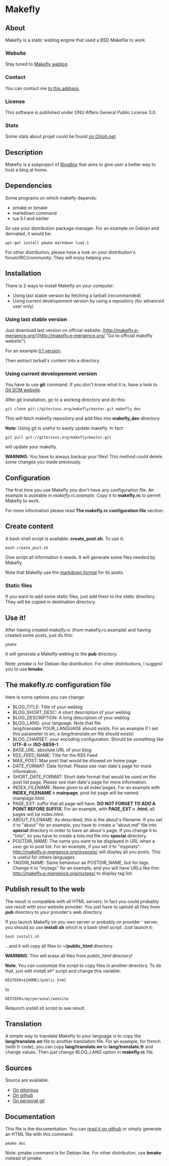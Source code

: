 # Makefly

## About

Makefly is a static weblog engine that used a BSD Makefile to work.

### Website

Stay tuned to [Makefly weblog](http://makefly.e-mergence.org/ "Visit Makefly official website").

### Contact

You can contact me [to this address](mailto:olivier+makefly@dossmann.net "Contact me").

### License

This software is published under GNU Affero General Public License 3.0.

### Stats

Some stats about projet could be found [on Ohloh.net](http://www.ohloh.net/p/makefly "See ohloh's analysis for Makefly project").

## Description

Makefly is a subproject of [BlogBox](http://blogbox.e-mergence.org/ "Read more about BlogBox project") that aims to give user a better way to host a blog at home.

## Dependencies

Some programs on which makefly depends: 

  * pmake or bmake
  * markdown command
  * lua 5.1 and earlier

So use your distribution package manager. For an example on Debian and derivated, it would be:

    apt-get install pmake markdown lua5.1

For other distribution, please have a look on your distribution's forum/IRC/community. They will enjoy helping you.

## Installation

There is 2 ways to install Makefly on your computer:

  * Using last stable version by fetching a tarball (recommanded)
  * Using current developement version by using a repository (for advanced user only)

### Using last stable version

Just download last version on official website: [http://makefly.e-mergence.org/](http://makefly.e-mergence.org/ "Go to official makefly website").

For an example [0.1 version](http://makefly.e-mergence.org/makefly_0.1.zip "Download Makefly 0.1").

Then extract tarball's content into a directory.

### Using current developement version

You have to use **git** command. If you don't know what it is, have a look to [Git SCM website](http://git-scm.com/ "Learn more about Git").

After git installation, go to a working directory and do this:

    git clone git://gitorious.org/makefly/master.git makefly_dev

This will fetch makefly repository and add files into **makefly_dev** directory.

**Note**: Using git is useful to easily update makefly. In fact:

    git pull git://gitorious.org/makefly/master.git

will update your makefly.

**WARNING**: You have to always backup your files! This method could delete some changes you made previously.

## Configuration

The first time you use Makefly you don't have any configuration file. An example is available in *makefly.rc.example*. Copy it to **makefly.rc** to permit Makefly to work.

For more information please read **The makefly.rc configuration file** section.

## Create content

A bash shell script is available: **create_post.sh**. To use it:

    bash create_post.sh

Give script all information it needs. It will generate some files needed by Makefly.

Note that Makefly use the [markdown format](http://daringfireball.net/projects/markdown/ "Learn more about Markdown format") for its posts.

### Static files

If you want to add some static files, just add them to the *static* directory. They will be copied in destination directory.

## Use it!

After having created *makefly.rc* (from makefly.rc.example) and having created some posts, just do this:

    pmake

It will generate a Makefly weblog to the **pub** directory.

Note: *pmake* is for Debian like distribution. For other distributions, I suggest you to use **bmake**.

## The makefly.rc configuration file

Here is some options you can change:

  * BLOG_TITLE: Title of your weblog
  * BLOG_SHORT_DESC: A short description of your weblog
  * BLOG_DESCRIPTION: A long description of your weblog
  * BLOG_LANG: your language. Note that file lang/translate.YOUR_LANGUAGE should exists. For an example if I set this parameter to *en*, a *lang/translate.en* file should exists!
  * BLOG_CHARSET: your encoding configuration. Should be something like **UTF-8** or **ISO-8859-1**
  * BASE_URL: absolute URL of your blog
  * RSS_FEED_NAME: Title for the RSS Feed
  * MAX_POST: Max post that would be showed on home page
  * DATE_FORMAT: Date format. Please see man date's page for more information.
  * SHORT_DATE_FORMAT: Short date format that would be used on the post list page. Please see man date's page for more information.
  * INDEX_FILENAME: Name given to all index'pages. For an example with **INDEX_FILENAME = mainpage**, post list page will be named *mainpage.html*.
  * PAGE_EXT: suffix that all page will have. **DO NOT FORGET TO ADD A POINT BEFORE SUFFIX**. For an example, with **PAGE_EXT = .html**, all pages will be index.html.
  * ABOUT_FILENAME: As described, this is the about's filename. If you set it to "about" for an example, you have to create a "about.md" file into **special** directory in order to have an about's page. If you change it to "toto", so you have to create a *toto.md* file into **special** directory.
  * POSTDIR_NAME: The name you want to be displayed in URL when a user go to post list. For an example, if you set it to "myposts": http://makefly.e-mergence.org/myposts/ will display all you posts. This is useful for others languages.
  * TAGDIR_NAME: Same behaviour as POSTDIR_NAME, but for tags. Change it to "mytags" for an example, and you will have URLs like this: http://makefly.e-mergence.org/mytags/ to display tag list.

## Publish result to the web

The result is compatible with all HTML servers. In fact you could probably use result with your website provider. You just have to upload all files from **pub** directory to your provider's web directory.

If you launch Makefly on you own server or probably on provider ' server, you should so use **install.sh** which is a bash shell script. Just launch it:

    bash install.sh

...and it will copy all files to **~/public_html** directory.

**WARNING**: This will erase all files from *public_html* directory!

**Note**: You can customize the script to copy files in another directory. To do that, just edit *install.sh** script and change this variable:

    DESTDIR=${HOME}/public_html

to

    DESTDIR=/my/personal/website

Relaunch *install.sh* script to see result.

## Translation

A simple way to translate Makefly to your language is to copy the **lang/translate.en** file to another translation file. For an example, for french (with fr code), you can copy **lang/translate.en** to **lang/translate.fr** and change values. Then just change *BLOG_LANG* option in **makefly.rc** file.

## Sources

Source are available: 

  * [On gitorious](http://gitorious.org/makefly/master.git/)
  * [On github](https://github.com/blankoworld/makefly)
  * [On personal git](http://git.dossmann.net/blogbox/makefly.git/)

## Documentation

This file is the documentation. You can [read it on github](https://github.com/blankoworld/makefly "Read documentation on Github") or simply generate an HTML file with this command:

    pmake doc

Note: pmake command is for Debian like. For other distribution, use **bmake** instead of pmake.
